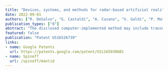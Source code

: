 ```yaml
---
title: "Devices, systems, and methods for radar-based artificial reality tracking using polarized signaling"
date: 2022-09-01
authors: ["R. DeSalvo", "G. Castaldi", "A. Cusano", "V. Galdi", "P. Mattera", "R. Parente", "F. Daneshgaran", "J. M. Tien", "D. Krogstad"]
publication_types: ["8"]
abstract: "The disclosed computer-implemented method may include transmitting, by at least one radar device, to at least one transponder located within a physical environment surrounding a user, a frequency-modulated radar signal that has a first type of polarization, and receiving, by the at least one radar device, signals that have a second type of polarization, the second type of polarization being different than the first type of polarization, detecting, by a processing device communicatively coupled to the at least one radar device, a signal that has the second type of polarization and was returned to the at least one radar device from the at least one transponder in response to the frequency-modulated radar signal, and calculating, by the processing device, a distance between the at least one transponder and the at least one radar device. Various other methods, systems, and computer-readable media are also disclosed."
featured: false
publication: "Patent US16526739"
links:
- name: Google Patents
  url: https://patents.google.com/patent/US11650306B1
- name: Spinoff
  url: /spinoff/mantid
---
```

